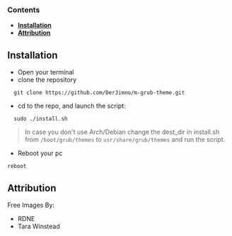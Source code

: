 ###  Contents 


  - <b>[Installation](#installation)</b>
  - <b>[Attribution](#Attribution)</b>

## Installation

- Open your terminal
- clone the repository

```
  git clone https://github.com/DerJimno/m-grub-theme.git
```

- cd to the repo, and launch the script:

```
  sudo ./install.sh
```
>In case you don't use Arch/Debian change the dest_dir in install.sh from `/boot/grub/themes` to `usr/share/grub/themes` and run the script.

- Reboot your pc

```
reboot
```



## Attribution
Free Images By:
- RDNE
- Tara Winstead
